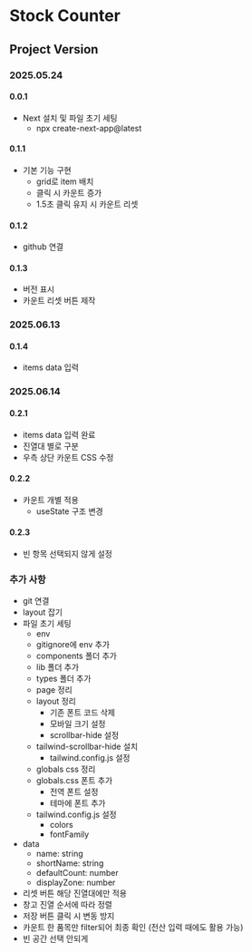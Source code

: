 # Stock Counter

## Project Version

### 2025.05.24

#### 0.0.1

- Next 설치 및 파일 초기 세팅
  - npx create-next-app@latest

#### 0.1.1

- 기본 기능 구현
  - grid로 item 배치
  - 클릭 시 카운트 증가
  - 1.5초 클릭 유지 시 카운트 리셋

#### 0.1.2

- github 연결

#### 0.1.3

- 버전 표시
- 카운트 리셋 버튼 제작

### 2025.06.13

#### 0.1.4

- items data 입력

### 2025.06.14

#### 0.2.1

- items data 입력 완료
- 진열대 별로 구분
- 우측 상단 카운트 CSS 수정

#### 0.2.2

- 카운트 개별 적용
  - useState 구조 변경

#### 0.2.3

- 빈 항목 선택되지 않게 설정

### 추가 사항

- git 연결
- layout 잡기
- 파일 초기 세팅
  - env
  - gitignore에 env 추가
  - components 폴더 추가
  - lib 폴더 추가
  - types 폴더 추가
  - page 정리
  - layout 정리
    - 기존 폰트 코드 삭제
    - 모바일 크기 설정
    - scrollbar-hide 설정
  - tailwind-scrollbar-hide 설치
    - tailwind.config.js 설정
  - globals css 정리
  - globals.css 폰트 추가
    - 전역 폰트 설정
    - 테마에 폰트 추가
  - tailwind.config.js 설정
    - colors
    - fontFamily
- data
  - name: string
  - shortName: string
  - defaultCount: number
  - displayZone: number
- 리셋 버튼 해당 진열대에만 적용
- 창고 진열 순서에 따라 정렬
- 저장 버튼 클릭 시 변동 방지
- 카운트 한 품목만 filter되어 최종 확인 (전산 입력 때에도 활용 가능)
- 빈 공간 선택 안되게
